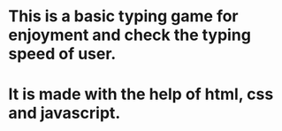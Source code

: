 # This is a basic typing game for enjoyment and check the typing speed of user.
# It is made with the help of html, css and javascript.

